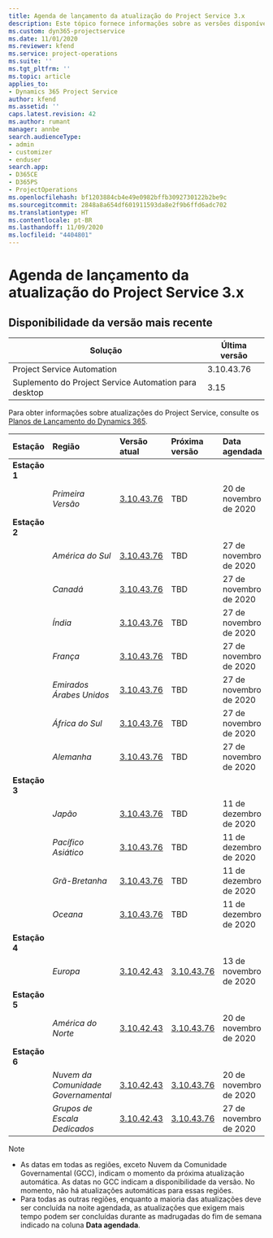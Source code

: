 ```yaml
---
title: Agenda de lançamento da atualização do Project Service 3.x
description: Este tópico fornece informações sobre as versões disponíveis e futuras do Dynamics 365 Project Service Automation.
ms.custom: dyn365-projectservice
ms.date: 11/01/2020
ms.reviewer: kfend
ms.service: project-operations
ms.suite: ''
ms.tgt_pltfrm: ''
ms.topic: article
applies_to:
- Dynamics 365 Project Service
author: kfend
ms.assetid: ''
caps.latest.revision: 42
ms.author: rumant
manager: annbe
search.audienceType:
- admin
- customizer
- enduser
search.app:
- D365CE
- D365PS
- ProjectOperations
ms.openlocfilehash: bf1203884cb4e49e0982bffb3092730122b2be9c
ms.sourcegitcommit: 2848a8a654df601911593da8e2f9b6ffd6adc702
ms.translationtype: HT
ms.contentlocale: pt-BR
ms.lasthandoff: 11/09/2020
ms.locfileid: "4404801"
---
```

# <a name="update-release-schedule-for-project-service-3x"></a>Agenda de lançamento da atualização do Project Service 3.x

## <a name="latest-version-availability"></a>Disponibilidade da versão mais recente

| Solução  | Última versão |
|-------|----|
| Project Service Automation    | 3.10.43.76 |
| Suplemento do Project Service Automation para desktop                | 3.15          |

Para obter informações sobre atualizações do Project Service, consulte os [Planos de Lançamento do Dynamics 365](https://docs.microsoft.com/dynamics365/release-plans/). 

| Estação  | Região | Versão atual | Próxima versão |  Data agendada
| :---   | :---   | :---   | :---   |:---   |         
|<strong>Estação 1</strong> | |  |  | |
| | <i>Primeira Versão</i> | [3.10.43.76](whats-new-ur-25.md) | TBD | 20 de novembro de 2020
|<strong>Estação 2</strong> | |  |  | |
| | <i>América do Sul</i> | [3.10.43.76](whats-new-ur-25.md) | TBD | 27 de novembro de 2020
| | <i>Canadá</i> | [3.10.43.76](whats-new-ur-25.md) | TBD | 27 de novembro de 2020 
| | <i>Índia</i> | [3.10.43.76](whats-new-ur-25.md) | TBD | 27 de novembro de 2020
| | <i>França</i> | [3.10.43.76](whats-new-ur-25.md) | TBD | 27 de novembro de 2020
| | <i>Emirados Árabes Unidos</i> | [3.10.43.76](whats-new-ur-25.md) | TBD | 27 de novembro de 2020
| | <i>África do Sul</i> | [3.10.43.76](whats-new-ur-25.md) | TBD | 27 de novembro de 2020
| | <i>Alemanha</i> | [3.10.43.76](whats-new-ur-25.md) | TBD | 27 de novembro de 2020
|<strong>Estação 3</strong> | |  |  | |
| | <i>Japão</i> | [3.10.43.76](whats-new-ur-25.md) | TBD | 11 de dezembro de 2020
| | <i>Pacífico Asiático</i> | [3.10.43.76](whats-new-ur-25.md) | TBD | 11 de dezembro de 2020
| | <i>Grã-Bretanha</i> | [3.10.43.76](whats-new-ur-25.md) | TBD | 11 de dezembro de 2020
| | <i>Oceana</i> | [3.10.43.76](whats-new-ur-25.md) | TBD | 11 de dezembro de 2020
|<strong>Estação 4</strong> | |  |  | |
| | <i>Europa</i> |[3.10.42.43](whats-new-ur-24.md) | [3.10.43.76](whats-new-ur-25.md) | 13 de novembro de 2020
|<strong>Estação 5</strong> | |  |  | |
| | <i>América do Norte</i> |[3.10.42.43](whats-new-ur-24.md) | [3.10.43.76](whats-new-ur-25.md) | 20 de novembro de 2020
|<strong>Estação 6</strong> | |  |  | |
| | <i>Nuvem da Comunidade Governamental</i> |[3.10.42.43](whats-new-ur-24.md) | [3.10.43.76](whats-new-ur-25.md) | 20 de novembro de 2020
| | <i>Grupos de Escala Dedicados</i> |[3.10.42.43](whats-new-ur-24.md) | [3.10.43.76](whats-new-ur-25.md) | 27 de novembro de 2020

>[!Note]
> - As datas em todas as regiões, exceto Nuvem da Comunidade Governamental (GCC), indicam o momento da próxima atualização automática. As datas no GCC indicam a disponibilidade da versão. No momento, não há atualizações automáticas para essas regiões.
> - Para todas as outras regiões, enquanto a maioria das atualizações deve ser concluída na noite agendada, as atualizações que exigem mais tempo podem ser concluídas durante as madrugadas do fim de semana indicado na coluna **Data agendada**.

